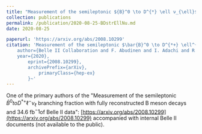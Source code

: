 ```yaml
---
title: "Measurement of the semileptonic ${B}^0 \to D^{*} \ell ν_{\ell}$ branching fraction with fully reconstructed $B$ meson decays and 34.6 fb$^{-1}$of Belle II data."
collection: publications
permalink: /publication/2020-08-25-BDstrEllNu.md
date: 2020-08-25

paperurl: 'https://arxiv.org/abs/2008.10299'
citation: 'Measurement of the semileptonic $\bar{B}^0 \to D^{*+} \ell^{-} ν_{\ell}$ branching fraction with fully reconstructed $B$ meson decays and 34.6 fb$^{-1}$of Belle II data,
    author={Belle II Collaboration and F. Abudinen and I. Adachi and R. Adak and K. Adamczyk and P. Ahlburg and J. K. Ahn and H. Aihara and N. Akopov and A. Aloisio and F. Ameli and L. Andricek and N. Anh Ky and D. M. Asner and H. Atmacan and V. Aulchenko and T. Aushev and V. Aushev and T. Aziz and V. Babu and S. Bacher and S. Baehr and S. Bahinipati and A. M. Bakich and P. Bambade and Sw. Banerjee and S. Bansal and M. Barrett and G. Batignani and J. Baudot and A. Beaulieu and J. Becker and P. K. Behera and M. Bender and J. V. Bennett and E. Bernieri and F. U. Bernlochner and M. Bertemes and M. Bessner and S. Bettarini and V. Bhardwaj and B. Bhuyan and F. Bianchi and T. Bilka and S. Bilokin and D. Biswas and A. Bobrov and A. Bondar and G. Bonvicini and A. Bozek and M. Bracko and P. Branchini and N. Braun and R. A. Briere and T. E. Browder and D. N. Brown and A. Budano and L. Burmistrov and S. Bussino and M. Campajola and L. Cao and G. Caria and G. Casarosa and C. Cecchi and D. Cervenkov and M. -C. Chang and P. Chang and R. Cheaib and V. Chekelian and Y. Q. Chen and Y. -T. Chen and B. G. Cheon and K. Chilikin and K. Chirapatpimol and H. -E. Cho and K. Cho and S. -J. Cho and S. -K. Choi and S. Choudhury and D. Cinabro and L. Corona and L. M. Cremaldi and D. Cuesta and S. Cunliffe and T. Czank and N. Dash and F. Dattola and E. De La Cruz-Burelo and G. De Nardo and M. De Nuccio and G. De Pietro and R. de Sangro and B. Deschamps and M. Destefanis and S. Dey and A. De Yta-Hernandez and A. Di Canto and F. Di Capua and S. Di Carlo and J. Dingfelder and Z. Dolezal and I. Dominguez Jimenez and T. V. Dong and K. Dort and D. Dossett and S. Dubey and S. Duell and G. Dujany and S. Eidelman and M. Eliachevitch and D. Epifanov and J. E. Fast and T. Ferber and D. Ferlewicz and G. Finocchiaro and S. Fiore and P. Fischer and A. Fodor and F. Forti and A. Frey and M. Friedl and B. G. Fulsom and M. Gabriel and N. Gabyshev and E. Ganiev and M. Garcia-Hernandez and R. Garg and A. Garmash and V. Gaur and A. Gaz and U. Gebauer and M. Gelb and A. Gellrich and J. Gemmler and T. Gessler and D. Getzkow and R. Giordano and A. Giri and A. Glazov and B. Gobbo and R. Godang and P. Goldenzweig and B. Golob and P. Gomis and P. Grace and W. Gradl and E. Graziani and D. Greenwald and Y. Guan and C. Hadjivasiliou and S. Halder and K. Hara and T. Hara and O. Hartbrich and T. Hauth and K. Hayasaka and H. Hayashii and C. Hearty and M. Heck and M. T. Hedges and I. Heredia de la Cruz and M. Hernandez Villanueva and A. Hershenhorn and T. Higuchi and E. C. Hill and H. Hirata and M. Hoek and M. Hohmann and S. Hollitt and T. Hotta and C. -L. Hsu and Y. Hu and K. Huang and T. Iijima and K. Inami and G. Inguglia and J. Irakkathil Jabbar and A. Ishikawa and R. Itoh and M. Iwasaki and Y. Iwasaki and S. Iwata and P. Jackson and W. W. Jacobs and I. Jaegle and D. E. Jaffe and E. -J. Jang and M. Jeandron and H. B. Jeon and S. Jia and Y. Jin and C. Joo and K. K. Joo and I. Kadenko and J. Kahn and H. Kakuno and A. B. Kaliyar and J. Kandra and K. H. Kang and P. Kapusta and R. Karl and G. Karyan and Y. Kato and H. Kawai and T. Kawasaki and T. Keck and C. Ketter and H. Kichimi and C. Kiesling and B. H. Kim and C. -H. Kim and D. Y. Kim and H. J. Kim and J. B. Kim and K. -H. Kim and K. Kim and S. -H. Kim and Y. -K. Kim and Y. Kim and T. D. Kimmel and H. Kindo and K. Kinoshita and B. Kirby and C. Kleinwort and B. Knysh and P. Kodys and T. Koga and S. Kohani and I. Komarov and T. Konno and S. Korpar and N. Kovalchuk and T. M. G. Kraetzschmar and P. Krizan and R. Kroeger and J. F. Krohn and P. Krokovny and H. Krüger and W. Kuehn and T. Kuhr and J. Kumar and M. Kumar and R. Kumar and K. Kumara and T. Kumita and T. Kunigo and M. Kunzel and S. Kurz and A. Kuzmin and P. Kvasnicka and Y. -J. Kwon and S. Lacaprara and Y. -T. Lai and C. La Licata and K. Lalwani and L. Lanceri and J. S. Lange and K. Lautenbach and P. J. Laycock and F. R. Le Diberder and I. -S. Lee and S. C. Lee and P. Leitl and D. Levit and P. M. Lewis and C. Li and L. K. Li and S. X. Li and Y. M. Li and Y. B. Li and J. Libby and K. Lieret and L. Li Gioi and J. Lin and Z. Liptak and Q. Y. Liu and Z. A. Liu and D. Liventsev and S. Longo and A. Loos and P. Lu and M. Lubej and T. Lueck and F. Luetticke and T. Luo and C. MacQueen and Y. Maeda and M. Maggiora and S. Maity and R. Manfredi and E. Manoni and S. Marcello and C. Marinas and A. Martini and M. Masuda and T. Matsuda and K. Matsuoka and D. Matvienko and J. McNeil and F. Meggendorfer and J. C. Mei and F. Meier and M. Merola and F. Metzner and M. Milesi and C. Miller and K. Miyabayashi and H. Miyake and H. Miyata and R. Mizuk and K. Azmi and G. B. Mohanty and H. Moon and T. Moon and J. A. Mora Grimaldo and A. Morda and T. Morii and H. -G. Moser and M. Mrvar and F. Mueller and F. J. Muller and Th. Muller and G. Muroyama and C. Murphy and R. Mussa and K. Nakagiri and I. Nakamura and K. R. Nakamura and E. Nakano and M. Nakao and H. Nakayama and H. Nakazawa and T. Nanut and Z. Natkaniec and A. Natochii and M. Nayak and G. Nazaryan and D. Neverov and C. Niebuhr and M. Niiyama and J. Ninkovic and N. K. Nisar and S. Nishida and K. Nishimura and M. Nishimura and M. H. A. Nouxman and B. Oberhof and K. Ogawa and S. Ogawa and S. L. Olsen and Y. Onishchuk and H. Ono and Y. Onuki and P. Oskin and E. R. Oxford and H. Ozaki and P. Pakhlov and G. Pakhlova and A. Paladino and T. Pang and A. Panta and E. Paoloni and S. Pardi and C. Park and H. Park and S. -H. Park and B. Paschen and A. Passeri and A. Pathak and S. Patra and S. Paul and T. K. Pedlar and I. Peruzzi and R. Peschke and R. Pestotnik and M. Piccolo and L. E. Piilonen and P. L. M. Podesta-Lerma and G. Polat and V. Popov and C. Praz and E. Prencipe and M. T. Prim and M. V. Purohit and N. Rad and P. Rados and R. Rasheed and M. Reif and S. Reiter and M. Remnev and P. K. Resmi and I. Ripp-Baudot and M. Ritter and M. Ritzert and G. Rizzo and L. B. Rizzuto and S. H. Robertson and D. Rodriguez Perez and J. M. Roney and C. Rosenfeld and A. Rostomyan and N. Rout and M. Rozanska and G. Russo and D. Sahoo and Y. Sakai and D. A. Sanders and S. Sandilya and A. Sangal and L. Santelj and P. Sartori and J. Sasaki and Y. Sato and V. Savinov and B. Scavino and M. Schram and H. Schreeck and J. Schueler and C. Schwanda and A. J. Schwartz and B. Schwenker and R. M. Seddon and Y. Seino and A. Selce and K. Senyo and I. S. Seong and J. Serrano and M. E. Sevior and C. Sfienti and V. Shebalin and C. P. Shen and H. Shibuya and J. -G. Shiu and B. Shwartz and A. Sibidanov and F. Simon and J. B. Singh and S. Skambraks and K. Smith and R. J. Sobie and A. Soffer and A. Sokolov and Y. Soloviev and E. Solovieva and S. Spataro and B. Spruck and M. Staric and S. Stefkova and Z. S. Stottler and R. Stroili and J. Strube and J. Stypula and M. Sumihama and K. Sumisawa and T. Sumiyoshi and D. J. Summers and W. Sutcliffe and K. Suzuki and S. Y. Suzuki and H. Svidras and M. Tabata and M. Takahashi and M. Takizawa and U. Tamponi and S. Tanaka and K. Tanida and H. Tanigawa and N. Taniguchi and Y. Tao and P. Taras and F. Tenchini and D. Tonelli and E. Torassa and K. Trabelsi and T. Tsuboyama and N. Tsuzuki and M. Uchida and I. Ueda and S. Uehara and T. Ueno and T. Uglov and K. Unger and Y. Unno and S. Uno and P. Urquijo and Y. Ushiroda and Y. Usov and S. E. Vahsen and R. van Tonder and G. S. Varner and K. E. Varvell and A. Vinokurova and L. Vitale and V. Vorobyev and A. Vossen and E. Waheed and H. M. Wakeling and K. Wan and W. Wan Abdullah and B. Wang and C. H. Wang and M. -Z. Wang and X. L. Wang and A. Warburton and M. Watanabe and S. Watanuki and I. Watson and J. Webb and S. Wehle and M. Welsch and C. Wessel and J. Wiechczynski and P. Wieduwilt and H. Windel and E. Won and L. J. Wu and X. P. Xu and B. Yabsley and S. Yamada and W. Yan and S. B. Yang and H. Ye and J. Yelton and I. Yeo and J. H. Yin and M. Yonenaga and Y. M. Yook and T. Yoshinobu and C. Z. Yuan and G. Yuan and W. Yuan and Y. Yusa and L. Zani and J. Z. Zhang and Y. Zhang and Z. Zhang and V. Zhilich and Q. D. Zhou and X. Y. Zhou and V. I. Zhukova and V. Zhulanov and A. Zupanc},
    year={2020},
        eprint={2008.10299},
	    archivePrefix={arXiv},
	        primaryClass={hep-ex}
		}~'
---
```


One of the primary authors of the "Measurement of the semileptonic $\bar{B}^0 to D^{*+} \ell^{-} \nu_{\ell}$ branching fraction with fully reconstructed B meson decays and 34.6 fb$^−1$of Belle II data": [https://arxiv.org/abs/2008.10299](https://arxiv.org/abs/2008.10299) accompanied with internal Belle II documents (not available to the public).